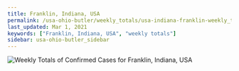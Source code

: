 ```yaml
---
title: Franklin, Indiana, USA
permalink: /usa-ohio-butler/weekly_totals/usa-indiana-franklin-weekly_totals.html
last_updated: Mar 1, 2021
keywords: ["Franklin, Indiana, USA", "weekly totals"]
sidebar: usa-ohio-butler_sidebar
---
```


![Weekly Totals of Confirmed Cases for Franklin, Indiana, USA](/covid_tracker/images/graphs/usa-indiana-franklin-weekly_totals_graph.png)

